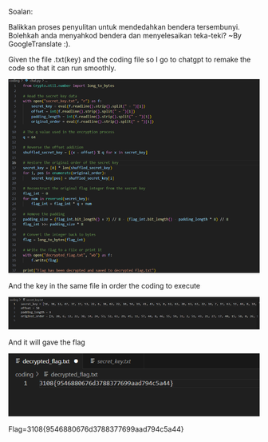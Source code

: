 Soalan:

Balikkan proses penyulitan untuk mendedahkan bendera tersembunyi. Bolehkah anda menyahkod bendera dan menyelesaikan teka-teki? ~By GoogleTranslate :).

Given the file .txt(key) and the coding file so I go to chatgpt to remake the code so that it can run smoothly.

![!\[alt text\](image.png)](../screenshots/kekacauanhuruf1.png)

And the key in the same file in order the coding to execute

![2](../screenshots/kekacauanhuruf2.png)

And it will gave the flag

![3](../screenshots/kekacauanhuruf3.png)

Flag=3108{9546880676d3788377699aad794c5a44}